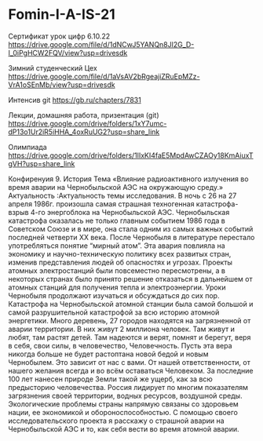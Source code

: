 # Fomin-I-A-IS-21
Сертификат урок цифр 6.10.22
https://drive.google.com/file/d/1dNCwJ5YANQn8Jl2G_D-I_0iPgHCW2FQV/view?usp=drivesdk

Зимний студенческий Цех
https://drive.google.com/file/d/1aVsAV2bRgeajiZRuEpMZz-VrA1oSEnMb/view?usp=drivesdk 

Интенсив git
https://gb.ru/chapters/7831 

Лекции, домашняя работа, призентация (git)
https://drive.google.com/drive/folders/1xY7umc-dP13o1Ur2iR5iHHA_4oxRuUG2?usp=share_link

Олимпиада 
https://drive.google.com/drive/folders/1lIxKI4faE5MpdAwCZAOy18KmAiuxTgVH?usp=share_link

Конфиренуия
9. История 
Тема «Влияние радиоактивного излучения во время аварии 
на Чернобыльской АЭС на окружающую среду.»
 Актуальность :Актуальность темы исследования. В ночь с 26 на 27 апреля 1986г. произошла самая страшная техногенная катастрофа-взрыв 4-го энергоблока на Чернобыльской АЭС. Чернобыльская катастрофа оказалась не только главным событием 1986 года в Советском Союзе и в мире, она стала одним из самых важных событий последней четверти XX века. После Чернобыля в литературе перестало употребляться понятие “мирный атом”. Эта авария повлияла на экономику и
научно-техническую политику всех развитых стран, изменив представления людей об опасностях и угрозах. Проекты атомных электростанций были повсеместно пересмотрены, а в некоторых странах было принято решение отказаться в дальнейшем от атомных станций для получения тепла и электроэнергии. Уроки Чернобыля продолжают изучаться и обсуждаться до сих пор.
Катастрофа на Чернобыльской атомной станции была самой большой и самой разрушительной катастрофой за всю историю атомной энергетики. Много деревень, 27 городов находятся на загрязненной от аварии территории. В них живут 2 миллиона человек. Там живут и любят, там растят детей. Там надеются и верят, помнят и берегут, веря в себя, свои силы, в  человечество, Человечность.  Пусть эта вера никогда больше не будет растоптана новой бедой и новым Чернобылем. Это зависит от нас с вами. От нашей ответственности, от нашего желания всегда и во всём оставаться Человеком.
                   За последние 100 лет нанесен природе Земли такой же ущерб, как за всю предысторию человечества. Россия лидирует по многим показателям загрязнения своей территории, водных ресурсов, воздушной среды. Экологические проблемы страны напрямую связаны со здоровьем нации, ее экономикой и обороноспособностью. С помощью своего исследовательского проекта я расскажу о страшной аварии на Чернобыльской АЭС и то, как себя вести во время атомной аварии. 
